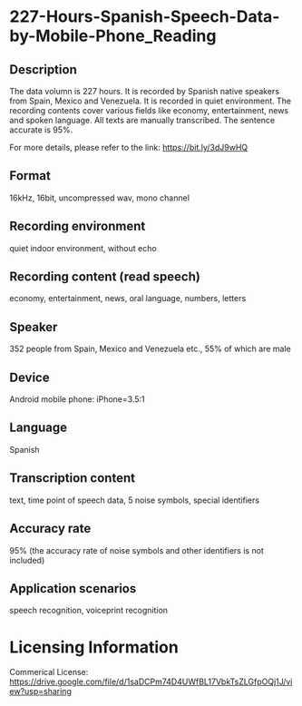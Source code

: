 # 227-Hours-Spanish-Speech-Data-by-Mobile-Phone_Reading


## Description
The data volumn is 227 hours. It is recorded by Spanish native speakers from Spain, Mexico and Venezuela. It is recorded in quiet environment. The recording contents cover various fields like economy, entertainment, news and spoken language. All texts are manually transcribed. The sentence accurate is 95%.

For more details, please refer to the link: https://bit.ly/3dJ9wHQ

## Format
16kHz, 16bit, uncompressed wav, mono channel

## Recording environment
quiet indoor environment, without echo

## Recording content (read speech)
economy, entertainment, news, oral language, numbers, letters

## Speaker
352 people from Spain, Mexico and Venezuela etc., 55% of which are male

## Device
Android mobile phone: iPhone=3.5:1

## Language
Spanish

## Transcription content
text, time point of speech data, 5 noise symbols, special identifiers

## Accuracy rate
95% (the accuracy rate of noise symbols and other identifiers is not included)

## Application scenarios
speech recognition, voiceprint recognition

# Licensing Information
Commerical License: https://drive.google.com/file/d/1saDCPm74D4UWfBL17VbkTsZLGfpOQj1J/view?usp=sharing

